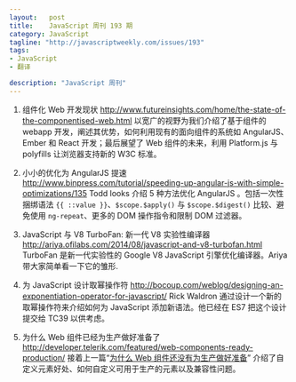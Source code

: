 ```yaml
--- 
layout:   post
title:    JavaScript 周刊 193 期
category: JavaScript
tagline: "http://javascriptweekly.com/issues/193"
tags: 
- JavaScript
- 翻译

description: "JavaScript 周刊"
---
```


1. 组件化 Web 开发现状
   <http://www.futureinsights.com/home/the-state-of-the-componentised-web.html>
   以宽广的视野为我们介绍了基于组件的 webapp 开发，阐述其优势，如何利用现有的面向组件的系统如 AngularJS、Ember 和 React 开发；最后展望了 Web 组件的未来，利用 Platform.js 与 polyfills 让浏览器支持新的 W3C 标准。


1. 小小的优化为 AngularJS 提速
   <http://www.binpress.com/tutorial/speeding-up-angular-js-with-simple-optimizations/135>
   Todd looks 介绍 5 种方法优化 AngularJS 。包括一次性捆绑语法 `{{ ::value }}`、`$scope.$apply()` 与 `$scope.$digest()` 比较、避免使用 `ng-repeat`、更多的 DOM 操作指令和限制 DOM 过滤器。


1. JavaScript 与 V8 TurboFan: 新一代 V8 实验性编译器
   <http://ariya.ofilabs.com/2014/08/javascript-and-v8-turbofan.html>
   TurboFan 是新一代实验性的 Google V8 JavaScript 引擎优化编译器。Ariya 带大家简单看一下它的雏形. 

1. 为 JavaScript 设计取幂操作符
   <http://bocoup.com/weblog/designing-an-exponentiation-operator-for-javascript/>
   Rick Waldron 通过设计一个新的取幂操作符来介绍如何为 JavaScript 添加新语法。他已经在 ES7 把这个设计提交给 TC39 以供考虑。


1. 为什么 Web 组件已经为生产做好准备了
   <http://developer.telerik.com/featured/web-components-ready-production/>
   接着上一篇“[为什么 Web 组件还没有为生产做好准备](http://developer.telerik.com/featured/web-components-arent-ready-production-yet/)” 介绍了自定义元素好处、如何自定义可用于生产的元素以及兼容性问题。